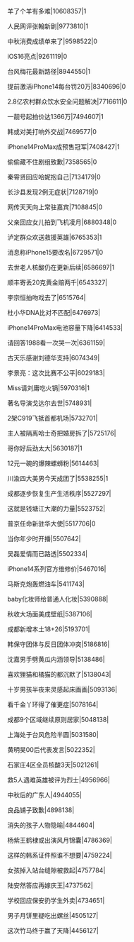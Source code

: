羊了个羊有多难|10608357|1

人民网评张翰新剧|9773810|1

中秋消费成绩单来了|9598522|0

iOS16亮点|9261119|0

台风梅花最新路径|8944550|1

提前激活iPhone14每台罚20万|8340696|0

2.8亿农村群众饮水安全问题解决|7716611|0

一靓号起拍价达1366万|7494607|1

韩或对美打响外交战|7469577|0

iPhone14ProMax成预售冠军|7408427|1

偷偷藏不住剧组致歉|7358565|0

秦霄贤回应哈妮抱自己|7134179|0

长沙县发现2例无症状|7128719|0

网传天天向上常驻嘉宾|7108845|0

父亲回应女儿拍到飞机凌月|6880348|0

泸定群众欢送救援英雄|6765353|1

消息称iPhone15要改名|6729571|0

去世老人核酸仍在更新后续|6586697|1

顺丰寄丢20克黄金赔两千|6543327|

李宗恒拍吻戏去了|6515764|

杜小华DNA比对不匹配|6476973|

iPhone14ProMax电池容量下降|6414533|

请回答1988看一次哭一次|6361159|

古天乐感谢刘德华支持|6074349|

李景亮：这次比赛不公平|6029183|

Miss请刘庸吃火锅|5970316|1

著名导演戈达尔去世|5748931|

2架C919飞抵首都机场|5732701|

主人被隔离哈士奇把婚房拆了|5725176|

哥你好后劲太大|5630187|1

12元一碗的爆辣螺蛳粉|5614463|

川渝四大美男今天成团了|5538255|1

成都逐步恢复生产生活秩序|5527297|

这就是钱塘江大潮的力量|5523752|

普京任命新驻华大使|5517706|0

当你年少时开播|5507642|

吴磊爱情而已路透|5502334|

iPhone14系列官方维修价|5467016|

马斯克炮轰燃油车|5411743|

baby化妆师给普通人化妆|5390888|

秋收大场面美成壁纸|5387106|

成都新增本土18+26|5193701|

韩保守团体与反日团体冲突|5186816|

沈嘉男手劈黄瓜内涵领导|5138486|

喜欢狸猫和橘猫的都沉默了|5138043|

十岁男孩半夜来灵感起床画画|5093136|

看千金丫环得了催更症|5078164|

成都9个区域继续原则居家|5048138|

上海处于台风危险半圆|5031580|

黄明昊00后代表发言|5022352|

石家庄4区全员核酸3天|5021261|

救5人遇难英雄被评为烈士|4956966|

中秋后的广东人|4944055|

良品铺子致歉|4898138|

消失的孩子人物隐喻|4844604|

杨紫王鹤棣或出演风月锦囊|4786369|

这样的韩系证件照谁不想要|4759224|

女孩掉入站台缝隙被救起|4757784|

陆安然答应再嫁庆王|4737562|

学校回应保安扔学生外卖|4734651|

男子月饼里疑吃出螺丝|4505127|

这次竹马终于赢了天降|4456127|

